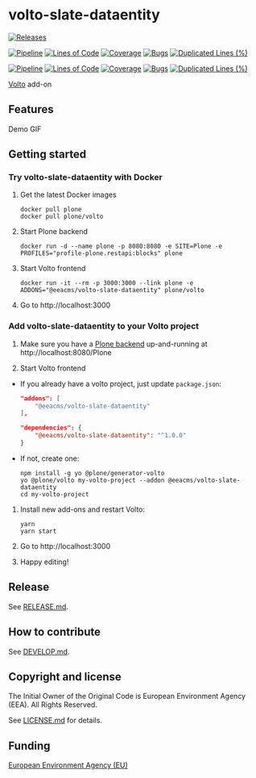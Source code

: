 # volto-slate-dataentity

[![Releases](https://img.shields.io/github/v/release/eea/volto-slate-dataentity)](https://github.com/eea/volto-slate-dataentity/releases)

[![Pipeline](https://ci.eionet.europa.eu/buildStatus/icon?job=volto-addons%2Fvolto-slate-dataentity%2Fmaster&subject=master)](https://ci.eionet.europa.eu/view/Github/job/volto-addons/job/volto-slate-dataentity/job/master/display/redirect)
[![Lines of Code](https://sonarqube.eea.europa.eu/api/project_badges/measure?project=volto-slate-dataentity-master&metric=ncloc)](https://sonarqube.eea.europa.eu/dashboard?id=volto-slate-dataentity-master)
[![Coverage](https://sonarqube.eea.europa.eu/api/project_badges/measure?project=volto-slate-dataentity-master&metric=coverage)](https://sonarqube.eea.europa.eu/dashboard?id=volto-slate-dataentity-master)
[![Bugs](https://sonarqube.eea.europa.eu/api/project_badges/measure?project=volto-slate-dataentity-master&metric=bugs)](https://sonarqube.eea.europa.eu/dashboard?id=volto-slate-dataentity-master)
[![Duplicated Lines (%)](https://sonarqube.eea.europa.eu/api/project_badges/measure?project=volto-slate-dataentity-master&metric=duplicated_lines_density)](https://sonarqube.eea.europa.eu/dashboard?id=volto-slate-dataentity-master)

[![Pipeline](https://ci.eionet.europa.eu/buildStatus/icon?job=volto-addons%2Fvolto-slate-dataentity%2Fdevelop&subject=develop)](https://ci.eionet.europa.eu/view/Github/job/volto-addons/job/volto-slate-dataentity/job/develop/display/redirect)
[![Lines of Code](https://sonarqube.eea.europa.eu/api/project_badges/measure?project=volto-slate-dataentity-develop&metric=ncloc)](https://sonarqube.eea.europa.eu/dashboard?id=volto-slate-dataentity-develop)
[![Coverage](https://sonarqube.eea.europa.eu/api/project_badges/measure?project=volto-slate-dataentity-develop&metric=coverage)](https://sonarqube.eea.europa.eu/dashboard?id=volto-slate-dataentity-develop)
[![Bugs](https://sonarqube.eea.europa.eu/api/project_badges/measure?project=volto-slate-dataentity-develop&metric=bugs)](https://sonarqube.eea.europa.eu/dashboard?id=volto-slate-dataentity-develop)
[![Duplicated Lines (%)](https://sonarqube.eea.europa.eu/api/project_badges/measure?project=volto-slate-dataentity-develop&metric=duplicated_lines_density)](https://sonarqube.eea.europa.eu/dashboard?id=volto-slate-dataentity-develop)

[Volto](https://github.com/plone/volto) add-on

## Features

Demo GIF

## Getting started

### Try volto-slate-dataentity with Docker

1. Get the latest Docker images

   ```
   docker pull plone
   docker pull plone/volto
   ```

1. Start Plone backend

   ```
   docker run -d --name plone -p 8080:8080 -e SITE=Plone -e PROFILES="profile-plone.restapi:blocks" plone
   ```

1. Start Volto frontend

   ```
   docker run -it --rm -p 3000:3000 --link plone -e ADDONS="@eeacms/volto-slate-dataentity" plone/volto
   ```

1. Go to http://localhost:3000

### Add volto-slate-dataentity to your Volto project

1. Make sure you have a [Plone backend](https://plone.org/download) up-and-running at http://localhost:8080/Plone

1. Start Volto frontend

- If you already have a volto project, just update `package.json`:

  ```JSON
  "addons": [
      "@eeacms/volto-slate-dataentity"
  ],

  "dependencies": {
      "@eeacms/volto-slate-dataentity": "^1.0.0"
  }
  ```

- If not, create one:

  ```
  npm install -g yo @plone/generator-volto
  yo @plone/volto my-volto-project --addon @eeacms/volto-slate-dataentity
  cd my-volto-project
  ```

1. Install new add-ons and restart Volto:

   ```
   yarn
   yarn start
   ```

1. Go to http://localhost:3000

1. Happy editing!

## Release

See [RELEASE.md](https://github.com/eea/volto-slate-dataentity/blob/master/RELEASE.md).

## How to contribute

See [DEVELOP.md](https://github.com/eea/volto-slate-dataentity/blob/master/DEVELOP.md).

## Copyright and license

The Initial Owner of the Original Code is European Environment Agency (EEA).
All Rights Reserved.

See [LICENSE.md](https://github.com/eea/volto-slate-dataentity/blob/master/LICENSE.md) for details.

## Funding

[European Environment Agency (EU)](http://eea.europa.eu)
